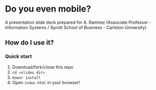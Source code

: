 # Do you even mobile?

A presentation slide deck prepared for A. Ramirez (Associate Professor - Information Systems / Sprott School of Business - Carleton University)

## How do I use it?
### Quick start

1. Download/fork/clone this repo
1. `cd <slides dir>`
1. `bower install`
1. Open `index.html` in your browser!
